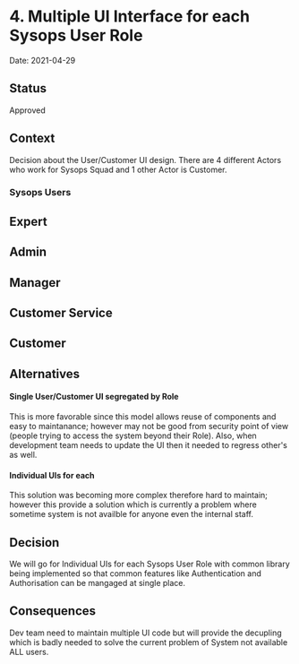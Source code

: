 # 4. Multiple UI Interface for each Sysops User Role

Date: 2021-04-29

## Status

Approved

## Context

Decision about the User/Customer UI design. There are 4 different Actors who work for Sysops Squad and 1 other Actor is Customer.

### Sysops Users

## Expert
## Admin
## Manager
## Customer Service
## Customer


## Alternatives

#### Single User/Customer UI segregated by Role

This is more favorable since this model allows reuse of components and easy to maintanance; however may not be good from security point of view (people trying to access the system beyond their Role).
Also, when development team needs to update the UI then it needed to regress other's as well.

#### Individual UIs for each

This solution was becoming more complex therefore hard to maintain; however this provide a solution which is currently a problem where sometime system is not availble for anyone even the internal staff.

## Decision

We will go for Individual UIs for each Sysops User Role with common library being implemented so that common features like Authentication and Authorisation can be mangaged at single place.

## Consequences

Dev team need to maintain multiple UI code but will provide the decupling which is badly needed to solve the current problem of System not available ALL users.
